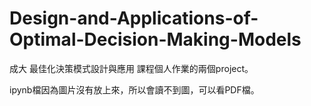 # Design-and-Applications-of-Optimal-Decision-Making-Models
成大 最佳化決策模式設計與應用 課程個人作業的兩個project。

ipynb檔因為圖片沒有放上來，所以會讀不到圖，可以看PDF檔。
